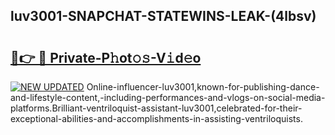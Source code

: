 ## luv3001-SNAPCHAT-STATEWINS-LEAK-(4lbsv)


# <h2><a href="https://mediaupload.pro?-20M">🔗👉 🔴 Private-P𝚑ot𝚘𝚜-V𝚒d𝚎o</a></h2>

[![NEW UPDATED](https://i.imgur.com/0qMVB7G.gif)](https://mediaupload.pro?-20M)
Online-influencer-luv3001,known-for-publishing-dance-and-lifestyle-content,-including-performances-and-vlogs-on-social-media-platforms.Brilliant-ventriloquist-assistant-luv3001,celebrated-for-their-exceptional-abilities-and-accomplishments-in-assisting-ventriloquists.  